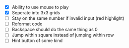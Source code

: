 -   [x] Ability to use mouse to play
-   [x] Seperate into 3x3 grids
-   [ ] Stay on the same number if invalid input (red highlight)
-   [ ] Reformat code
-   [ ] Backspace should do the same thing as 0
-   [ ] Jump within square instead of jumping within row
-   [ ] Hint button of some kind
